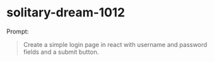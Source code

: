 # solitary-dream-1012

Prompt:
> Create a simple login page in react with username and password fields and a submit button.